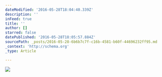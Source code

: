 ```yaml
---
dateModified: '2016-05-28T18:04:40.339Z'
description: ''
inFeed: true
title: ''
author: []
starred: false
datePublished: '2016-05-28T18:05:57.884Z'
sourcePath: _posts/2016-05-28-6b6b7c7f-c16b-4581-b60f-44696232ff95.md
_context: 'http://schema.org'
_type: Article

---
```

![](https://the-grid-user-content.s3-us-west-2.amazonaws.com/4681bfc7-ee8b-416d-a0f3-e9b43656d2ce.jpg)
